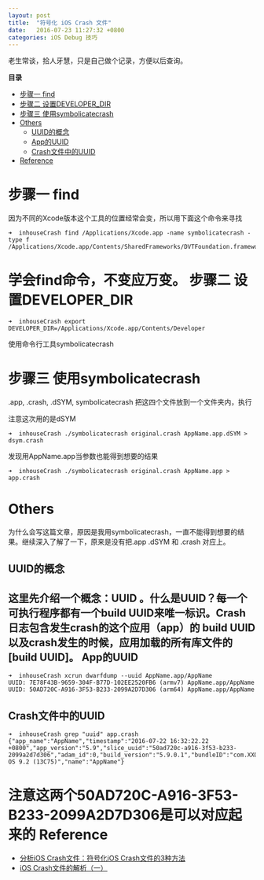 ```yaml
---
layout: post
title:  "符号化 iOS Crash 文件"
date:   2016-07-23 11:27:32 +0800
categories: iOS Debug 技巧
---
```

老生常谈，拾人牙慧，只是自己做个记录，方便以后查询。

**目录**

* [步骤一 find](#find)
* [步骤二 设置DEVELOPER_DIR](#set)
* [步骤三 使用symbolicatecrash](#use)
* [Others](#others)
	* [UUID的概念](#UUID)
	* [App的UUID](#AppUUID)
	* [Crash文件中的UUID](#crashUUID)
* [Reference](#reference)


步骤一 find<a name="find"></a>
===
因为不同的Xcode版本这个工具的位置经常会变，所以用下面这个命令来寻找

~~~
➜  inhouseCrash find /Applications/Xcode.app -name symbolicatecrash -type f
/Applications/Xcode.app/Contents/SharedFrameworks/DVTFoundation.framework/Versions/A/Resources/symbolicatecrash
~~~

学会find命令，不变应万变。
步骤二 设置DEVELOPER_DIR<a name="set"></a>
===
~~~
➜  inhouseCrash export DEVELOPER_DIR=/Applications/Xcode.app/Contents/Developer
~~~
使用命令行工具symbolicatecrash

步骤三 使用symbolicatecrash<a name="use"></a>
===
.app, .crash, .dSYM, symbolicatecrash
把这四个文件放到一个文件夹内，执行

注意这次用的是dSYM

~~~
➜  inhouseCrash ./symbolicatecrash original.crash AppName.app.dSYM > dsym.crash
~~~

发现用AppName.app当参数也能得到想要的结果

~~~
➜  inhouseCrash ./symbolicatecrash original.crash AppName.app > app.crash
~~~

Others<a name="others"></a>
===
为什么会写这篇文章，原因是我用symbolicatecrash，一直不能得到想要的结果。继续深入了解了一下，原来是没有把.app .dSYM 和 .crash 对应上。

UUID的概念<a name="UUID"></a>
----
这里先介绍一个概念：UUID 。什么是UUID？每一个可执行程序都有一个build UUID来唯一标识。Crash日志包含发生crash的这个应用（app）的 build UUID以及crash发生的时候，应用加载的所有库文件的[build UUID]。
App的UUID<a name="AppUUID"></a>
----

~~~
➜  inhouseCrash xcrun dwarfdump --uuid AppName.app/AppName
UUID: 7E78F43B-9659-304F-B77D-102EE2520FB6 (armv7) AppName.app/AppName
UUID: 50AD720C-A916-3F53-B233-2099A2D7D306 (arm64) AppName.app/AppName
~~~

Crash文件中的UUID<a name="crashUUID"></a>
----

~~~
➜  inhouseCrash grep "uuid" app.crash
{"app_name":"AppName","timestamp":"2016-07-22 16:32:22.22 +0800","app_version":"5.9","slice_uuid":"50ad720c-a916-3f53-b233-2099a2d7d306","adam_id":0,"build_version":"5.9.0.1","bundleID":"com.XXOOipad","share_with_app_devs":false,"is_first_party":false,"bug_type":"109","os_version":"iPhone OS 9.2 (13C75)","name":"AppName"}
~~~

注意这两个50AD720C-A916-3F53-B233-2099A2D7D306是可以对应起来的
Reference
===
- [分析iOS Crash文件：符号化iOS Crash文件的3种方法](http://www.cocoachina.com/industry/20140514/8418.html
)
- [iOS Crash文件的解析（一）](http://www.cnblogs.com/smileEvday/p/Crash1.html)


